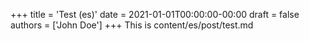 +++
title = 'Test (es)'
date = 2021-01-01T00:00:00-00:00
draft = false
authors = ['John Doe']
+++
This is content/es/post/test.md
